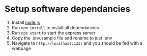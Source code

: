# Setup software dependancies
1. Install [node.js](https://nodejs.org/en/)
2. Run `npm install` to install all dependancies
3. Run `npm start` to start the express server
4. Copy the .env.sample file and rename to just .env
5. Navigate to `http://localhost:1337` and you should be fed with a webpage
